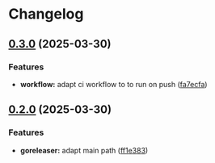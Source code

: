 # Changelog

## [0.3.0](https://github.com/huf1/hufictl/compare/v0.2.0...v0.3.0) (2025-03-30)


### Features

* **workflow:** adapt ci workflow to to run on push ([fa7ecfa](https://github.com/huf1/hufictl/commit/fa7ecfaebd53f80f60afb5922ca7c6c02d901517))

## [0.2.0](https://github.com/huf1/hufictl/compare/v0.1.0...v0.2.0) (2025-03-30)


### Features

* **goreleaser:** adapt main path ([ff1e383](https://github.com/huf1/hufictl/commit/ff1e38381460551510ea0b6987eed94dc2f36b8f))

